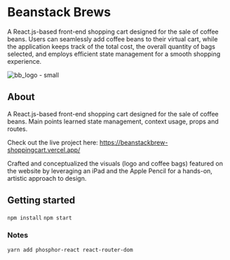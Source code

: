 # Beanstack Brews
A React.js-based front-end shopping cart designed for the sale of coffee beans. Users can seamlessly add coffee beans to their virtual cart, while the application keeps track of the total cost, the overall quantity of bags selected, and employs efficient state management for a smooth shopping experience.

![bb_logo - small](https://github.com/elaine-lai/react_shopping_cart/assets/90720708/53e92826-c2db-44fe-8554-d0957b8f98f0)

## About
A React.js-based front-end shopping cart designed for the sale of coffee beans.
Main points learned state management, context usage, props and routes.

Check out the live project here: https://beanstackbrew-shoppingcart.vercel.app/

Crafted and conceptualized the visuals (logo and coffee bags) featured on the website by leveraging an iPad and the Apple Pencil for a hands-on, artistic approach to design.

## Getting started
`npm install`
`npm start`

### Notes
`yarn add phosphor-react react-router-dom`
